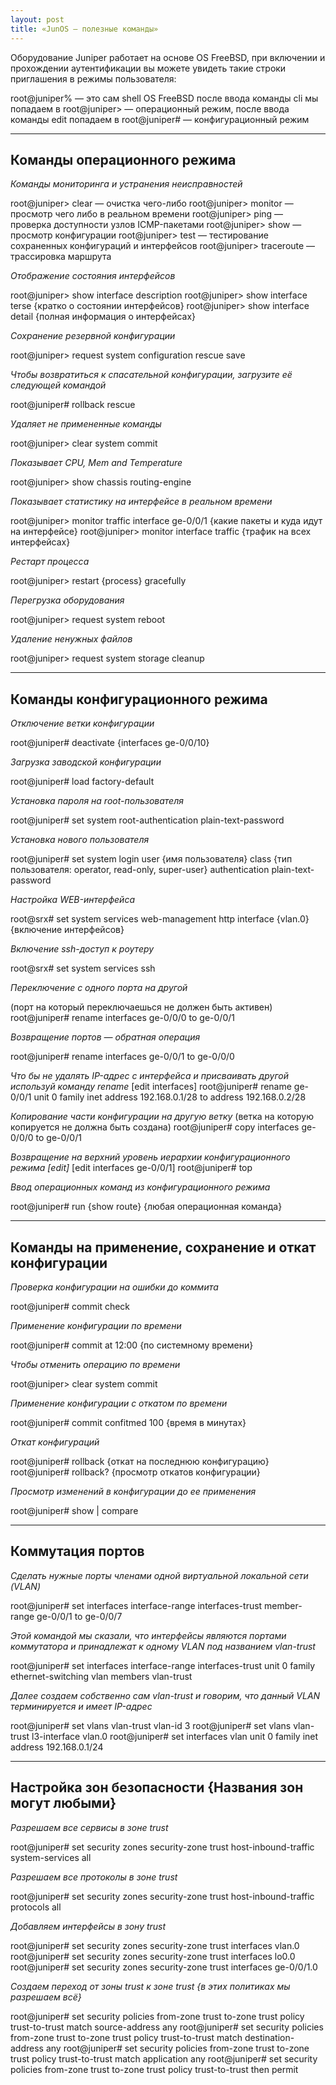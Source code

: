 ```yaml
---
layout: post
title: «JunOS — полезные команды»
---
```



Оборудование Juniper работает на основе OS FreeBSD, при включении и прохождении аутентификации вы можете увидеть такие строки приглашения в режимы пользователя:

root@juniper% — это сам shell OS FreeBSD
после ввода команды cli мы попадаем в
root@juniper> — операционный режим, после ввода команды edit попадаем в
root@juniper# — конфигурационный режим

---
**Команды операционного режима**
---

*Команды мониторинга и устранения неисправностей*

root@juniper> clear — очистка чего-либо
root@juniper> monitor — просмотр чего либо в реальном времени
root@juniper> ping — проверка доступности узлов ICMP-пакетами
root@juniper> show — просмотр конфигурации
root@juniper> test — тестирование сохраненных конфигураций и интерфейсов
root@juniper> traceroute — трассировка маршрута

*Отображение состояния интерфейсов*

root@juniper> show interface description
root@juniper> show interface terse {кратко о состоянии интерфейсов}
root@juniper> show interface detail {полная информация о интерфейсах}

*Сохранение резервной конфигурации*

root@juniper> request system configuration rescue save

*Чтобы возвратиться к спасательной конфигурации, загрузите её следующей командой*

root@juniper# rollback rescue

*Удаляет не примененные команды*

root@juniper> clear system commit

*Показывает CPU, Mem and Temperature*

root@juniper> show chassis routing-engine

*Показывает статистику на интерфейсе в реальном времени*

root@juniper> monitor traffic interface ge-0/0/1 {какие пакеты и куда идут на интерфейсе}
root@juniper> monitor interface traffic {трафик на всех интерфейсах}

*Рестарт процесса*

root@juniper> restart {process} gracefully

*Перегрузка оборудования*

root@juniper> request system reboot

*Удаление ненужных файлов*

root@juniper> request system storage cleanup

---
**Команды конфигурационного режима**
---

*Отключение ветки конфигурации*

root@juniper# deactivate {interfaces ge-0/0/10}

*Загрузка заводской конфигурации*

root@juniper# load factory-default

*Установка пароля на root-пользователя*

root@juniper# set system root-authentication plain-text-password

*Установка нового пользователя*

root@juniper# set system login user {имя пользователя} class {тип пользователя: operator, read-only, super-user} authentication plain-text-password

*Настройка WEB-интерфейса*

root@srx# set system services web-management http interface {vlan.0} {включение интерфейсов}

*Включение ssh-доступ к роутеру*

root@srx# set system services ssh

*Переключение с одного порта на другой*

(порт на который переключаешься не должен быть активен)
root@juniper# rename interfaces ge-0/0/0 to ge-0/0/1

*Возвращение портов — обратная операция*

root@juniper# rename interfaces ge-0/0/1 to ge-0/0/0

*Что бы не удалять IP-адрес с интерфейса и присваивать другой используй команду rename*
[edit interfaces]
root@juniper# rename ge-0/0/1 unit 0 family inet address 192.168.0.1/28 to address 192.168.0.2/28

*Копирование части конфигурации на другую ветку*
(ветка на которую копируется не должна быть создана)
root@juniper# copy interfaces ge-0/0/0 to ge-0/0/1

*Возвращение на верхний уровень иерархии конфигурационного режима [edit]*
[edit interfaces ge-0/0/1]
root@juniper# top

*Ввод операционных команд из конфигурационного режима*

root@juniper# run {show route} {любая операционная команда}

---
**Команды на применение, сохранение и откат конфигурации**
---

*Проверка конфигурации на ошибки до коммита*

root@juniper# commit check

*Применение конфигурации по времени*

root@juniper# commit at 12:00 {по системному времени}

*Чтобы отменить операцию по времени*

root@juniper> clear system commit

*Применение конфигурации с откатом по времени*

root@juniper# commit confitmed 100 {время в минутах}

*Откат конфигураций*

root@juniper# rollback {откат на последнюю конфигурацию}
root@juniper# rollback? {просмотр откатов конфигурации}

*Просмотр изменений в конфигурации до ее применения*

root@juniper# show | compare

---
**Коммутация портов**
---

*Сделать нужные порты членами одной виртуальной локальной сети (VLAN)*

root@juniper# set interfaces interface-range interfaces-trust member-range ge-0/0/1 to ge-0/0/7

*Этой командой мы сказали, что интерфейсы являются портами коммутатора и принадлежат к одному VLAN под названием vlan-trust*

root@juniper# set interfaces interface-range interfaces-trust unit 0 family ethernet-switching vlan members vlan-trust

*Далее создаем собственно сам vlan-trust и говорим, что данный VLAN терминируется и имеет IP-адрес*

root@juniper# set vlans vlan-trust vlan-id 3
root@juniper# set vlans vlan-trust l3-interface vlan.0
root@juniper# set interfaces vlan unit 0 family inet address 192.168.0.1/24

---
**Настройка зон безопасности {Названия зон могут любыми}**
---

*Разрешаем все сервисы в зоне trust*

root@juniper# set security zones security-zone trust host-inbound-traffic system-services all

*Разрешаем все протоколы в зоне trust*

root@juniper# set security zones security-zone trust host-inbound-traffic protocols all

*Добавляем интерфейсы в зону trust*

root@juniper# set security zones security-zone trust interfaces vlan.0
root@juniper# set security zones security-zone trust interfaces lo0.0
root@juniper# set security zones security-zone trust interfaces ge-0/0/1.0

*Создаем переход от зоны trust к зоне trust {в этих политиках мы разрешаем всё}*

root@juniper# set security policies from-zone trust to-zone trust policy trust-to-trust match source-address any
root@juniper# set security policies from-zone trust to-zone trust policy trust-to-trust match destination-address any
root@juniper# set security policies from-zone trust to-zone trust policy trust-to-trust match application any
root@juniper# set security policies from-zone trust to-zone trust policy trust-to-trust then permit
